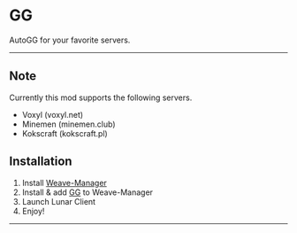 # GG
AutoGG for your favorite servers.

---
## Note
Currently this mod supports the following servers.
- Voxyl (voxyl.net)
- Minemen (minemen.club)
- Kokscraft (kokscraft.pl)

## Installation
1. Install [Weave-Manager](https://github.com/exejar/Weave-Manager/releases)
2. Install & add [GG](https://github.com/MaciejK2/GG/releases/) to Weave-Manager
3. Launch Lunar Client
4. Enjoy!
---
